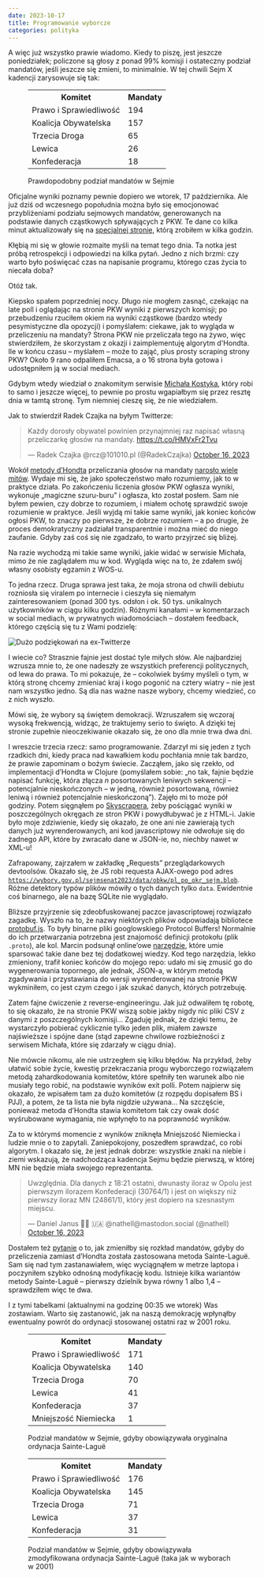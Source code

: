 ```yaml
---
date: 2023-10-17
title: Programowanie wyborcze
categories: polityka
---
```


A więc już wszystko prawie wiadomo. Kiedy to piszę, jest jeszcze poniedziałek; policzone są głosy z ponad 99% komisji i ostateczny podział mandatów, jeśli jeszcze się zmieni, to minimalnie. W tej chwili Sejm X kadencji zarysowuje się tak:

<figure>
<table class="entry">
<tr class="header"><th>Komitet</th><th>Mandaty</th></tr>
<tr><td>Prawo i Sprawiedliwość</td><td class="right">194</td></tr>
<tr><td>Koalicja Obywatelska</td><td class="right">157</td></tr>
<tr><td>Trzecia Droga</td><td class="right">65</td></tr>
<tr><td>Lewica</td><td class="right">26</td></tr>
<tr><td>Konfederacja</td><td class="right">18</td></tr>
</table>
<figcaption class="center">Prawdopodobny podział mandatów w Sejmie</figcaption>
</figure>

Oficjalne wyniki poznamy pewnie dopiero we wtorek, 17 października. Ale już dziś od wczesnego popołudnia można było się emocjonować przybliżeniami podziału sejmowych mandatów, generowanych na podstawie danych cząstkowych spływających z PKW. Te dane co kilka minut aktualizowały się na [specjalnej stronie][1], którą zrobiłem w kilka godzin.

Kłębią mi się w głowie rozmaite myśli na temat tego dnia. Ta notka jest próbą retrospekcji i odpowiedzi na kilka pytań. Jedno z nich brzmi: czy warto było poświęcać czas na napisanie programu, którego czas życia to niecała doba?

Otóż tak.

Kiepsko spałem poprzedniej nocy. Długo nie mogłem zasnąć, czekając na late poll i oglądając na stronie PKW wyniki z pierwszych komisji; po przebudzeniu rzuciłem okiem na wyniki cząstkowe (bardzo wtedy pesymistyczne dla opozycji) i pomyślałem: ciekawe, jak to wygląda w przeliczeniu na mandaty? Strona PKW nie przeliczała tego na żywo, więc stwierdziłem, że skorzystam z okazji i zaimplementuję algorytm d'Hondta. Ile w końcu czasu – myślałem – może to zająć, plus prosty scraping strony PKW? Około 9 rano odpaliłem Emacsa, a o 16 strona była gotowa i udostępniłem ją w social mediach.

Gdybym wtedy wiedział o znakomitym serwisie [Michała Kostyka][2], który robi to samo i jeszcze więcej, to pewnie po prostu wgapiałbym się przez resztę dnia w tamtą stronę. Tym niemniej cieszę się, że nie wiedziałem.

Jak to stwierdził Radek Czajka na byłym Twitterze:

<blockquote class="twitter-tweet"><p lang="pl" dir="ltr">Każdy dorosły obywatel powinien przynajmniej raz napisać własną przeliczarkę głosów na mandaty. <a href="https://t.co/HMVxFr2Tvu">https://t.co/HMVxFr2Tvu</a></p>&mdash; Radek Czajka @rcz@101010.pl (@RadekCzajka) <a href="https://twitter.com/RadekCzajka/status/1713960281401888792?ref_src=twsrc%5Etfw">October 16, 2023</a></blockquote> <script async src="https://platform.twitter.com/widgets.js" charset="utf-8"></script>

Wokół [metody d’Hondta][3] przeliczania głosów na mandaty [narosło wiele mitów][4]. Wydaje mi się, że jako społeczeństwo mało rozumiemy, jak to w praktyce działa. Po zakończeniu liczenia głosów PKW ogłasza wyniki, wykonuje „magiczne szuru-buru” i ogłasza, kto został posłem. Sam nie byłem pewien, czy dobrze to rozumiem, i miałem ochotę sprawdzić swoje rozumienie w praktyce. Jeśli wyjdą mi takie same wyniki, jak koniec końców ogłosi PKW, to znaczy po pierwsze, że dobrze rozumiem – a po drugie, że proces demokratyczny zadziałał transparentnie i można mieć do niego zaufanie. Gdyby zaś coś się nie zgadzało, to warto przyjrzeć się bliżej.

Na razie wychodzą mi takie same wyniki, jakie widać w serwisie Michała, mimo że nie zaglądałem mu w kod. Wygląda więc na to, że zdałem swój własny osobisty egzamin z WOS-u.

To jedna rzecz. Druga sprawa jest taka, że moja strona od chwili debiutu rozniosła się viralem po internecie i cieszyła się niemałym zainteresowaniem (ponad 300 tys. odsłon i ok. 50 tys. unikalnych użytkowników w ciągu kilku godzin). Różnymi kanałami – w komentarzach w social mediach, w prywatnych wiadomościach – dostałem feedback, którego częścią się tu z Wami podzielę:

<img src="/img/blog/feedback-wybory.png" alt="Dużo podziękowań na ex-Twitterze">

I wiecie co? Strasznie fajnie jest dostać tyle miłych słów. Ale najbardziej wzrusza mnie to, że one nadeszły ze wszystkich preferencji politycznych, od lewa do prawa. To mi pokazuje, że – cokolwiek byśmy myśleli o tym, w którą stronę chcemy zmieniać kraj i kogo pogonić na cztery wiatry – nie jest nam wszystko jedno. Są dla nas ważne nasze wybory, chcemy wiedzieć, co z nich wyszło.

Mówi się, że wybory są świętem demokracji. Wzruszałem się wczoraj wysoką frekwencją, widząc, że traktujemy serio to święto. A dzięki tej stronie zupełnie nieoczekiwanie okazało się, że ono dla mnie trwa dwa dni.

I wreszcie trzecia rzecz: samo programowanie. Zdarzył mi się jeden z tych rzadkich dni, kiedy praca nad
kawałkiem kodu pochłania mnie tak bardzo, że prawie zapominam o bożym świecie. Zacząłem, jako się rzekło, od implementacji d’Hondta w Clojure (pomyślałem sobie: „no tak, fajnie będzie napisać funkcję, która złącza _n_ posortowanych leniwych sekwencji – potencjalnie nieskończonych – w jedną, również posortowaną, również leniwą i również potencjalnie nieskończoną”). Zajęło mi to może pół godziny. Potem sięgnąłem po [Skyscrapera][5], żeby pościągać wyniki w poszczególnych okręgach ze stron PKW i powydłubywać je z HTML-i. Jakie było moje zdziwienie, kiedy się okazało, że one ani nie zawierają tych danych już wyrenderowanych, ani kod javascriptowy nie odwołuje się do żadnego API, które by zwracało dane w JSON-ie, no, niechby nawet w XML-u!

Zafrapowany, zajrzałem w zakładkę „Requests” przeglądarkowych devtoolsów. Okazało się, że JS robi requesta AJAX-owego pod adres [`https://wybory.gov.pl/sejmsenat2023/data/obkw/pl_po_okr_sejm.blob`][6]. Różne detektory typów plików mówiły o tych danych tylko `data`. Ewidentnie coś binarnego, ale na bazę SQLite nie wyglądało.

Bliższe przyjrzenie się zdeobfuskowanej paczce javascriptowej rozwiązało zagadkę. Wyszło na to, że nazwy niektórych plików odpowiadają bibliotece [protobuf.js][7]. To były binarne pliki googlowskiego Protocol Buffers! Normalnie do ich przetwarzania potrzebna jest znajomość definicji protokołu (plik `.proto`), ale kol. Marcin podsunął online’owe [narzędzie][8], które umie sparsować takie dane bez tej dodatkowej wiedzy. Kod tego narzędzia, lekko zmieniony, trafił koniec końców do mojego repo: udało mi się zmusić go do wygenerowania topornego, ale jednak, JSON-a, w którym metodą zgadywania i przystawiania do wersji wyrenderowanej na stronie PKW wykminiłem, co jest czym czego i jak szukać danych, których potrzebuję.

Zatem fajne ćwiczenie z reverse-engineeringu. Jak już odwaliłem tę robotę, to się okazało, że na stronie PKW wiszą sobie jakby nigdy nic pliki CSV z danymi z poszczególnych komisji… Zgaduję jednak, że dzięki temu, że wystarczyło pobierać cyklicznie tylko jeden plik, miałem zawsze najświeższe i spójne dane (stąd zapewne chwilowe rozbieżności z serwisem Michała, które się zdarzały w ciągu dnia).

Nie mówcie nikomu, ale nie ustrzegłem się kilku błędów. Na przykład, żeby ułatwić sobie życie, kwestię przekraczania progu wyborczego rozwiązałem metodą zahardkodowania komitetów, które spełniły ten warunek albo nie musiały tego robić, na podstawie wyników exit polli. Potem najpierw się okazało, że wpisałem tam za dużo komitetów (z rozpędu dopisałem BS i PJJ), a potem, że ta lista nie była nigdzie używana… Na szczęście, ponieważ metoda d’Hondta stawia komitetom tak czy owak dość wyśrubowane wymagania, nie wpłynęło to na poprawność wyników.

Za to w którymś momencie z wyników zniknęła Mniejszość Niemiecka i ludzie mnie o to zapytali. Zaniepokojony, poszedłem sprawdzać, co robi algorytm. I okazało się, że jest jednak dobrze: wszystkie znaki na niebie i ziemi wskazują, że nadchodząca kadencja Sejmu będzie pierwszą, w której MN nie będzie miała swojego reprezentanta.

<blockquote class="twitter-tweet"><p lang="pl" dir="ltr">Uwzględnia. Dla danych z 18:21 ostatni, dwunasty iloraz w Opolu jest pierwszym ilorazem Konfederacji (30764/1) i jest on większy niż pierwszy iloraz MN (24861/1), który jest dopiero na szesnastym miejscu.</p>&mdash; Daniel Janus 🏳️‍🌈 🇺🇦 @nathell@mastodon.social (@nathell) <a href="https://twitter.com/nathell/status/1713955405460644036?ref_src=twsrc%5Etfw">October 16, 2023</a></blockquote>

Dostałem też [pytanie][9] o to, jak zmieniłby się rozkład mandatów, gdyby do przeliczenia zamiast d’Hondta została zastosowana metoda Sainte-Laguë. Sam się nad tym zastanawiałem, więc wyciągnąłem w metrze laptopa i poczyniłem szybko odnośną modyfikację kodu. Istnieje kilka wariantów metody Sainte-Laguë – pierwszy dzielnik bywa równy 1 albo 1,4 – sprawdziłem więc te dwa.

I z tymi tabelkami (aktualnymi na godzinę 00:35 we wtorek) Was zostawiam. Warto się zastanowić, jak na naszą demokrację wpłynąłby ewentualny powrót do ordynacji stosowanej ostatni raz w 2001 roku.

<figure>
<table class="entry">
<tr class="header"><th>Komitet</th><th>Mandaty</th></tr>
<tr><td>Prawo i Sprawiedliwość</td><td class="right">171</td></tr>
<tr><td>Koalicja Obywatelska</td><td class="right">140</td></tr>
<tr><td>Trzecia Droga</td><td class="right">70</td></tr>
<tr><td>Lewica</td><td class="right">41</td></tr>
<tr><td>Konfederacja</td><td class="right">37</td></tr>
<tr><td>Mniejszość Niemiecka</td><td class="right">1</td></tr>
</table>
<figcaption class="center">Podział mandatów w Sejmie, gdyby obowiązywała oryginalna ordynacja Sainte-Laguë</figcaption>
</figure>

<figure>
<table class="entry">
<tr class="header"><th>Komitet</th><th>Mandaty</th></tr>
<tr><td>Prawo i Sprawiedliwość</td><td class="right">176</td></tr>
<tr><td>Koalicja Obywatelska</td><td class="right">145</td></tr>
<tr><td>Trzecia Droga</td><td class="right">71</td></tr>
<tr><td>Lewica</td><td class="right">37</td></tr>
<tr><td>Konfederacja</td><td class="right">31</td></tr>
</table>
<figcaption class="center">Podział mandatów w Sejmie, gdyby obowiązywała zmodyfikowana ordynacja Sainte-Laguë (taka jak w wyborach w 2001)</figcaption>
</figure>

 [1]: https://danieljanus.pl/wybory2023/
 [2]: https://mkostyk.github.io/wybory2023-client/
 [3]: https://pl.wikipedia.org/wiki/Metoda_D%E2%80%99Hondta
 [4]: https://oko.press/metoda-dhondta-rozwiewamy-mity
 [5]: https://github.com/nathell/skyscraper
 [6]: https://wybory.gov.pl/sejmsenat2023/data/obkw/pl_po_okr_sejm.blob
 [7]: https://github.com/protobufjs/protobuf.js
 [8]: https://protobuf-decoder.netlify.app/
 [9]: https://twitter.com/coffeetea0/status/1713977372553146740
